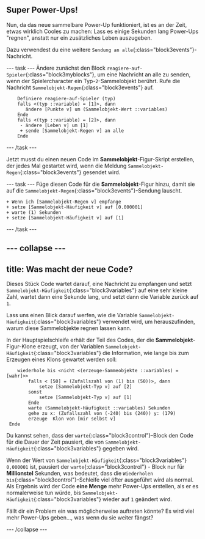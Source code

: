 ## Super Power-Ups!

Nun, da das neue sammelbare Power-Up funktioniert, ist es an der Zeit, etwas wirklich Cooles zu machen: Lass es einige Sekunden lang Power-Ups "regnen", anstatt nur ein zusätzliches Leben auszugeben.

Dazu verwendest du eine weitere `Sendung an alle`{:class="block3events"}-Nachricht.

\--- task \--- Ändere zunächst den Block `reagiere-auf-Spieler`{:class="block3myblocks"}, um eine Nachricht an alle zu senden, wenn der Spielercharacter ein Typ-`2`-Sammelobjekt berührt. Rufe die Nachricht `Sammelobjekt-Regen`{:class="block3events"} auf.

```blocks3
    Definiere reagiere-auf-Spieler (typ)
    falls <(typ ::variable) = [1]>, dann
       ändere [Punkte v] um (Sammelobjekt-Wert ::variables)
    Ende
    falls <(typ ::variable) = [2]>, dann 
     - ändere [Leben v] um [1]    
     + sende [Sammelobjekt-Regen v] an alle
    Ende
```

\--- /task \---

Jetzt musst du einen neuen Code im **Sammelobjekt**-Figur-Skript erstellen, der jedes Mal gestartet wird, wenn die Meldung `Sammelobjekt-Regen`{:class="block3events"} gesendet wird.

\--- task \--- Füge diesen Code für die **Sammelobjekt**-Figur hinzu, damit sie auf die `Sammelobjekt-Regen`{:class="block3events"}-Sendung lauscht.

```blocks3
+ Wenn ich [Sammelobjekt-Regen v] empfange
+ setze [Sammelobjekt-Häufigkeit v] auf [0.000001]
+ warte (1) Sekunden
+ setze [Sammelobjekt-Häufigkeit v] auf [1]
```

\--- /task \---

## \--- collapse \---

## title: Was macht der neue Code?

Dieses Stück Code wartet darauf, eine Nachricht zu empfangen und setzt `Sammelobjekt-Häufigkeit`{:class="block3variables"} auf eine sehr kleine Zahl, wartet dann eine Sekunde lang, und setzt dann die Variable zurück auf `1`.

Lass uns einen Blick darauf werfen, wie die Variable `Sammelobjekt-Häufigkeit`{:class="block3variables"} verwendet wird, um herauszufinden, warum diese Sammelobjekte regnen lassen kann.

In der Hauptspielschleife erhält der Teil des Codes, der die **Sammelobjekt**-Figur-Klone erzeugt, von der Variablen `Sammelobjekt-Häufigkeit`{:class="block3variables"} die Information, wie lange bis zum Erzeugen eines Klons gewartet werden soll:

```blocks3
    wiederhole bis <nicht <(erzeuge-Sammeobjekte ::variables) = [wahr]>>
        falls < [50] = (Zufallszahl von (1) bis (50))>, dann
            setze [Sammelobjekt-Typ v] auf [2]
        sonst
            setze [Sammelobjekt-Typ v] auf [1]
        Ende
        warte (Sammelobjekt-Häufigkeit ::variables) Sekunden
        gehe zu x: (Zufallszahl von (-240) bis (240)) y: (179)
        erzeuge  Klon von [mir selbst v]
 Ende
```

Du kannst sehen, dass der `warte`{:class="block3control"}-Block den Code für die Dauer der Zeit pausiert, die von `Sammelobjekt-Häufigkeit`{:class="block3variables"} gegeben wird.

Wenn der Wert von `Sammelobjekt-Häufigkeit`{:class="block3variables"} `0,000001` ist, pausiert der `warte`{:class="block3control"} - Block nur für **Millionstel** Sekunden, was bedeutet, dass die `Wiederholen bis`{:class="block3control"}-Schleife viel öfter ausgeführt wird als normal. Als Ergebnis wird der Code **eine Menge** mehr Power-Ups erstellen, als er es normalerweise tun würde, bis `Sammelobjekt-Häufigkeit`{:class="block3variables"} wieder auf `1` geändert wird.

Fällt dir ein Problem ein was möglicherweise auftreten könnte? Es wird viel mehr Power-Ups geben..., was wenn du sie weiter fängst?

\--- /collapse \---